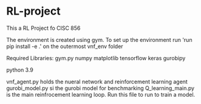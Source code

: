 # RL-project
This a RL Project fo CISC 856

The environment is created using gym.
To set up the environment run 'run pip install -e .'  on the outermost vnf_env folder

Required Libraries:
gym.py
numpy
matplotlib
tensorflow
keras
gurobipy

python 3.9

vnf_agent.py holds the nueral network and reinforcement learning agent
gurobi_model.py si the gurobi model for benchmarking
Q_learning_main.py is the main reinfrocement learning loop. Run this file to run to train a model.